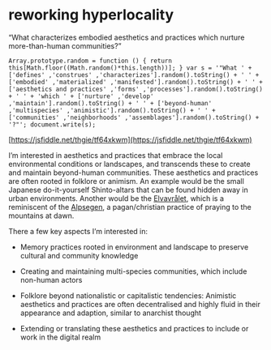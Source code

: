 
# reworking hyperlocality

“What characterizes embodied aesthetics and practices which nurture more-than-human communities?”

    Array.prototype.random = function () { return this[Math.floor((Math.random()*this.length))]; } var s = '"What ' + ['defines' ,'construes' ,'characterizes'].random().toString() + ' ' + ['embodied' ,'materialized' ,'manifested'].random().toString() + ' ' + ['aesthetics and practices' ,'forms' ,'processes'].random().toString() + ' ' + 'which ' + ['nurture' ,'develop' ,'maintain'].random().toString() + ' ' + ['beyond-human' ,'multispecies' ,'animistic'].random().toString() + ' ' + ['communities' ,'neighborhoods' ,'assemblages'].random().toString() + '?"'; document.write(s);

[https://jsfiddle.net/thgie/tf64xkwm](https://jsfiddle.net/thgie/tf64xkwm)

I’m interested in aesthetics and practices that embrace the local environmental conditions or landscapes, and transcends these to create and maintain beyond-human communities. These aesthetics and practices are often rooted in folklore or animism. An example would be the small Japanese do-it-yourself Shinto-altars that can be found hidden away in urban environments. Another would be the [Elvavrålet](https://en.wikipedia.org/wiki/Elvavr%C3%A5let), which is a reminiscent of the [Alpsegen](https://de.wikipedia.org/wiki/Alpsegen), a pagan/christian practice of praying to the mountains at dawn.

There a few key aspects I’m interested in:

* Memory practices rooted in environment and landscape to preserve cultural and community knowledge

* Creating and maintaining multi-species communities, which include non-human actors

* Folklore beyond nationalistic or capitalistic tendencies: Animistic aesthetics and practices are often decentralised and highly fluid in their appearance and adaption, similar to anarchist thought

* Extending or translating these aesthetics and practices to include or work in the digital realm
